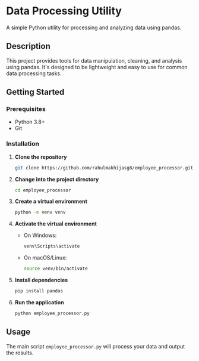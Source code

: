 # Data Processing Utility

A simple Python utility for processing and analyzing data using pandas.

## Description

This project provides tools for data manipulation, cleaning, and analysis using pandas. It's designed to be lightweight and easy to use for common data processing tasks.

## Getting Started

### Prerequisites

- Python 3.8+
- Git

### Installation

1. **Clone the repository**
   ```bash
   git clone https://github.com/rahulmakhijasg8/employee_processor.git
   ```

2. **Change into the project directory**
   ```bash
   cd employee_processor
   ```

3. **Create a virtual environment**
   ```bash
   python -m venv venv
   ```

4. **Activate the virtual environment**

   - On Windows:
     ```bash
     venv\Scripts\activate
     ```
   - On macOS/Linux:
     ```bash
     source venv/bin/activate
     ```

5. **Install dependencies**
   ```bash
   pip install pandas
   ```

6. **Run the application**
   ```bash
   python employee_processor.py
   ```

## Usage

The main script `employee_processor.py` will process your data and output the results.
